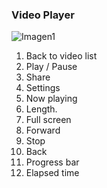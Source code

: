 ### Video Player

![Imagen1](http://static.energysistem.com/images/manuals/42674/56efe62c582fd.jpg)

1. Back to video list
2. Play / Pause
3. Share
4. Settings
5. Now playing
6. Length.
7. Full screen
8. Forward
9. Stop
10. Back
11. Progress bar
12. Elapsed time
